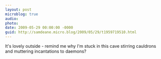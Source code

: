 ```yaml
---
layout: post
microblog: true
audio: 
photo: 
date: 2009-05-29 00:00:00 -0000
guid: http://samdeane.micro.blog/2009/05/29/t1959719510.html
---
```

It's lovely outside - remind me why I'm stuck in this cave stirring cauldrons and muttering incantations to daemons?
